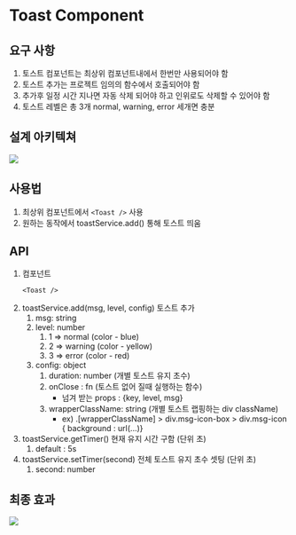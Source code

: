 # Toast Component

## 요구 사항

1. 토스트 컴포넌트는 최상위 컴포넌트내에서 한번만 사용되어야 함
2. 토스트 추가는 프로젝트 임의의 함수에서 호출되어야 함
3. 추가후 일정 시간 지나면 자동 삭제 되어야 하고 인위로도 삭제할 수 있어야 함
4. 토스트 레벨은 총 3개 normal, warning, error 세개면 충분

## 설계 아키텍쳐

![](https://user-images.githubusercontent.com/79301822/190897457-9971352e-5e1f-4251-937d-bcd03acc8375.png)

## 사용법

1. 최상위 컴포넌트에서 `<Toast />` 사용
2. 원하는 동작에서 toastService.add() 통해 토스트 띄움

## API

1. 컴포넌트
   ```
   <Toast />
   ```
2. toastService.add(msg, level, config) 토스트 추가
   1. msg: string
   2. level: number
      1. 1 => normal (color - blue)
      2. 2 => warning (color - yellow)
      3. 3 => error (color - red)
   3. config: object
      1. duration: number (개별 토스트 유지 초수)
      2. onClose : fn (토스트 없어 질때 실행하는 함수)
         - 넘겨 받는 props : {key, level, msg}
      3. wrapperClassName: string (개별 토스트 랩핑하는 div className)
         - ex) .[wrapperClassName] > div.msg-icon-box > div.msg-icon { background : url(...)}
3. toastService.getTimer() 현재 유지 시간 구함 (단위 초)
   1. default : 5s
4. toastService.setTimer(second) 전체 토스트 유지 초수 셋팅 (단위 초)
   1. second: number

## 최종 효과

![](https://user-images.githubusercontent.com/79301822/195764511-46af0545-fc44-439f-ac9d-3f0f652c9783.gif)
